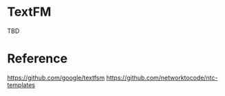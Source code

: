 # TextFM
TBD

# Reference
https://github.com/google/textfsm
https://github.com/networktocode/ntc-templates